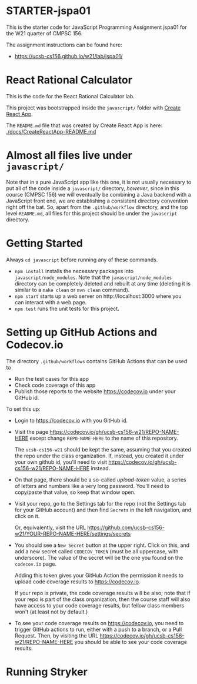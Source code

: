 # STARTER-jspa01

This is the starter code for JavaScript Programming Assignment jspa01
for the W21 quarter of CMPSC 156.

The assignment instructions can be found here:
* <https://ucsb-cs156.github.io/w21/lab/jspa01/>


# React Rational Calculator

This is the code for the React Rational Calculator lab.

This project was bootstrapped inside the `javascript/` folder
with [Create React App](https://github.com/facebook/create-react-app).

The `README.md` file that was created by Create React App is here: [./docs/CreateReactApp-README.md](./docs/CreateReactApp-README.md)

# Almost all files live under `javascript/`

Note that in a pure JavaScript app like this one, it is not usually necessary
to put all of the code inside a `javascript/` directory, *however*, since in 
this course (CMPSC 156) we will eventually be combining a Java backend with a
JavaScript front end, we are establishing a consistent directory convention
right off the bat.   So, apart from the `.github/workflow` directory, and the
top level `README.md`, all files for this project should be under the `javascript` directory.

# Getting Started

Always `cd javascript` before running any of these commands.

* `npm install` installs the necessary packages into `javascript/node_modules`.
  Note that the `javascript/node_modules` directory can be completely deleted
  and rebuilt at any time (deleting it is similar to a `make clean` or `mvn clean` command).
* `npm start` starts up a web server on http://localhost:3000 where you can
  interact with a web page.
* `npm test` runs the unit tests for this project. 

# Setting up GitHub Actions and Codecov.io

The directory `.github/workflows` contains GitHub Actions that can be used to
* Run the test cases for this app
* Check code coverage of this app
* Publish those reports to the website <https://codecov.io> under your GitHub id.

To set this up:
* Login to <https://codecov.io> with you GitHub id.
* Visit the page <https://codecov.io/gh/ucsb-cs156-w21/REPO-NAME-HERE> except change `REPO-NAME-HERE`
  to the name of this repository.

  The `ucsb-cs156-w21` should be kept the same, assuming that you created the repo under
  the class organization.  If, instead, you created it under your own github id, you'll
  need to visit 
  <https://codecov.io/gh/ucsb-cs156-w21/REPO-NAME-HERE> instead.

* On that page, there should be a so-called *upload-token* value, a series of letters and numbers
  like a very long password.   You'll need to copy/paste that value, so keep that window open.

* Visit your repo, go to the Settings tab for the repo (not the Settings tab for your GitHub account)
  and then find `Secrets` in the left navigation, and click on it.

  Or, equivalently, visit the URL <https://github.com/ucsb-cs156-w21/YOUR-REPO-NAME-HERE/settings/secrets>

* You should see a `New Secret` button at the upper right.  Click on this, and add a new secret
  called `CODECOV_TOKEN` (must be all uppercase, with underscore).   The value of the secret
  will be the one you found on the `codecov.io` page.

  Adding this token gives your GitHub Action the permission it needs to upload
  code coverage results to <https://codecov.io>.

  If your repo is private, the code coverage results will be also; note that if your
  repo is part of the class organization, then the course staff will also have access
  to your code coverage results, but fellow class members won't (at least not by default.)
  
* To see your code coverage results on <https://codecov.io>, you need to trigger GitHub
  actions to run, either with a push to a branch, or a Pull Request.  Then, by visiting
  the URL <https://codecov.io/gh/ucsb-cs156-w21/REPO-NAME-HERE> you should be able to
  see your code coverage results.

# Running Stryker